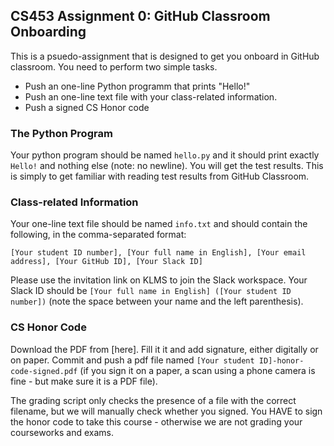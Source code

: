 ## CS453 Assignment 0: GitHub Classroom Onboarding

This is a psuedo-assignment that is designed to get you onboard in GitHub classroom. You need to perform two simple tasks.

- Push an one-line Python programm that prints "Hello!"
- Push an one-line text file with your class-related information.
- Push a signed CS Honor code

### The Python Program

Your python program should be named `hello.py` and it should print exactly `Hello!` and nothing else (note: no newline). You will get the test results. This is simply to get familiar with reading test results from GitHub Classroom.

### Class-related Information

Your one-line text file should be named `info.txt` and should contain the following, in the comma-separated format:

```
[Your student ID number], [Your full name in English], [Your email address], [Your GitHub ID], [Your Slack ID]
```

Please use the invitation link on KLMS to join the Slack workspace. Your Slack ID should be `[Your full name in English] ([Your student ID number])` (note the space between your name and the left parenthesis). 

### CS Honor Code

Download the PDF from [here]. Fill it it and add signature, either digitally or on paper. Commit and push a pdf file named `[Your student ID]-honor-code-signed.pdf` (if you sign it on a paper, a scan using a phone camera is fine - but make sure it is a PDF file).

The grading script only checks the presence of a file with the correct filename, but we will manually check whether you signed. You HAVE to sign the honor code to take this course - otherwise we are not grading your courseworks and exams.